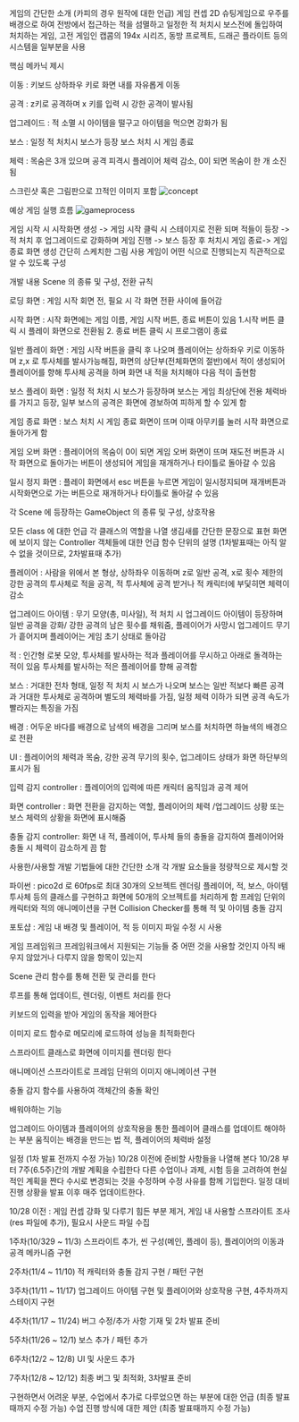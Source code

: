 게임의 간단한 소개 (카피의 경우 원작에 대한 언급)
게임 컨셉
  2D 슈팅게임으로 우주를 배경으로 하여 전방에서 접근하는 적을 섬멸하고 일정한 적 처치시 보스전에 돌입하여 처치하는 게임,
  고전 게임인 캡콤의 194x 시리즈, 동방 프로젝트, 드래곤 플라이트 등의 시스템을 일부분을 사용
  
핵심 메카닉 제시

이동 : 키보드 상하좌우 키로 화면 내를 자유롭게 이동

공격 : z키로 공격하며 x 키를 입력 시 강한 공격이 발사됨

업그레이드 : 적 소멸 시 아이템을 떨구고 아이템을 먹으면 강화가 됨

보스 : 일정 적 처치시 보스가 등장 보스 처치 시 게임 종료

체력 : 목숨은 3개 있으며 공격 피격시 플레이어 체력 감소, 0이 되면 목숨이 한 개 소진됨

스크린샷 혹은 그림판으로 끄적인 이미지 포함
![concept](https://github.com/user-attachments/assets/3648fbb0-e63b-46f5-8238-1480c6060aca)

예상 게임 실행 흐름
![gameprocess](https://github.com/user-attachments/assets/4b1af671-6272-4bab-ab86-8c2e033e1baa)

게임 시작 시 시작화면 생성 -> 게임 시작 클릭 시 스테이지로 전환 되며 적들이 등장 -> 적 처치 후 업그레이드로 강화하며 게임 진행 -> 보스 등장 후 처치시 게임 종료-> 게임 종료 화면 생성
간단히 스케치한 그림 사용
게임이 어떤 식으로 진행되는지 직관적으로 알 수 있도록 구성

개발 내용
Scene 의 종류 및 구성, 전환 규칙

로딩 화면 : 게임 시작 회면 전, 필요 시 각 화면 전환 사이에 들어감

시작 화면 : 시작 화면에는 게임 이름, 게임 시작 버튼, 종료 버튼이 있음
            1.시작 버튼 클릭 시 플레이 화면으로 전환됨
            2. 종료 버튼 클릭 시 프로그램이 종료

일반 플레이 화면 : 게임 시작 버튼을 클릭 후 나오며 플레이어는 상하좌우 키로 이동하며 z,x 로 투사체를 발사가능해짐, 화면의 상단부(전체화면의 절반)에서 적이 생성되어 플레이어를 향해 투사체 공격을 하며 화면 내 적을 처치해야 다음 적이 출현함

보스 플레이 화면 : 일정 적 처치 시 보스가 등장하며 보스는 게임 최상단에 전용 체력바를 가지고 등장, 일부 보스의 공격은 화면에 경보하여 피하게 할 수 있게 함 

게임 종료 화면 : 보스 처치 시 게임 종료 화면이 뜨며 이때 아무키를 눌러 시작 화면으로 돌아가게 함

게임 오버 화면 : 플레이어의 목숨이 0이 되면 게임 오버 화면이 뜨며 재도전 버튼과 시작 화면으로 돌아가는 버튼이 생성되어 게임을 재개하거나 타이틀로 돌아갈 수 있음

일시 정지 화면 : 플레이 화면에서 esc 버튼을 누르면 게임이 일시정지되며 재개버튼과 시작화면으로 가는 버튼으로 재개하거나 타이틀로 돌아갈 수 있음

각 Scene 에 등장하는 GameObject 의 종류 및 구성, 상호작용

모든 class 에 대한 언급
각 클래스의 역할을 나열
생김새를 간단한 문장으로 표현
화면에 보이지 않는 Controller 객체들에 대한 언급
함수 단위의 설명 (1차발표때는 아직 알 수 없을 것이므로, 2차발표때 추가)

플레이어 : 사람을 위에서 본 형상, 상하좌우 이동하며 z로 일반 공격, x로 횟수 제한의 강한 공격의 투사체로 적을 공격, 적 투사체에 공격 받거나 적 캐릭터에 부딫히면 체력이 감소
        
업그레이드 아이템 : 무기 모양(총, 미사일), 적 처치 시 업그레이드 아이템이 등장하며 일반 공격을 강화/ 강한 공격의 남은 횟수를 채워줌, 플레이어가 사망시 업그레이드 무기가 흩어지며 플레이어는 게임 초기 상태로 돌아감 

적 : 인간형 로봇 모양, 투사체를 발사하는 적과 플레이어를 무시하고 아래로 돌격하는 적이 있음 투사체를 발사하는 적은 플레이어를 향해 공격함

보스 : 거대한 전차 형태, 일정 적 처치 시 보스가 나오며 보스는 일반 적보다 빠른 공격과 거대한 투사체로 공격하며 별도의 체력바를 가짐, 일정 체력 이하가 되면 공격 속도가 빨라지는 특징을 가짐

배경 : 어두운 바다를 배경으로 남색의 배경을 그리며 보스를 처치하면 하늘색의 배경으로 전환

UI : 플레이어의 체력과 목숨, 강한 공격 무기의 횟수, 업그레이드 상태가 화면 하단부의 표시가 됨

입력 감지 controller : 플레이어의 입력에 따른 캐릭터 움직임과 공격 제어

화면 controller : 화면 전환을 감지하는 역할, 플레이어의 체력 /업그레이드 상황 또는 보스 체력의 상황을 화면에 표시해줌

충돌 감지 controller: 화면 내 적, 플레이어, 투사체 들의 충돌을 감지하여 플레이어와 충돌 시 체력이 감소하게 끔 함

사용한/사용할 개발 기법들에 대한 간단한 소개
각 개발 요소들을 정량적으로 제시할 것

파이썬 : 
  pico2d 로 60fps로 최대 30개의 오브젝트 렌더링
  플레이어, 적, 보스, 아이템 투사체 등의 클래스를 구현하고 화면에 50개의 오브젝트를 처리하게 함
  프레임 단위의 캐릭터와 적의 애니메이션을 구현
  Collision Checker를 통해 적 및 아이템 충돌 감지
  
포토샵 : 게임 내 배경 및 플레이어, 적 등 이미지 파일 수정 시 사용

게임 프레임워크
프레임워크에서 지원되는 기능들 중 어떤 것을 사용할 것인지
아직 배우지 않았거나 다루지 않을 항목이 있는지

Scene 관리 함수를 통해 전환 및 관리를 한다

루프를 통해 업데이트, 렌더링, 이벤트 처리를 한다

키보드의 입력을 받아 게임의 동작을 제어한다

이미지 로드 함수로 메모리에 로드하여 성능을 최적화한다

스프라이트 클래스로 화면에 이미지를 렌더링 한다

애니메이션 스프라이트로 프레임 단위의 이미지 애니메이션 구현

충돌 감지 함수를 사용하여 객체간의 충돌 확인

배워야하는 기능

업그레이드 아이템과 플레이어의 상호작용을 통한 플레이어 클래스를 업데이트 해야하는 부분
움직이는 배경을 만드는 법
적, 플레이어의 체력바 설정

일정 (1차 발표 전까지 수정 가능)
10/28 이전에 준비할 사항들을 나열해 본다
10/28 부터 7주(6.5주)간의 개발 계획을 수립한다
다른 수업이나 과제, 시험 등을 고려하여 현실적인 계획을 짠다
수시로 변경되는 것을 수정하며 수정 사유를 함께 기입한다.
일정 대비 진행 상황을 발표 이후 매주 업데이트한다.

10/28 이전 : 게임 컨셉 강화 및 다루기 힘든 부분 제거, 게임 내 사용할 스프라이트 조사 (res 파일에 추가), 필요시 사운드 파일 수집

1주차(10/329 ~ 11/3)
 스프라이트 추가, 씬 구성(메인, 플레이 등), 플레이어의 이동과 공격 메카니즘 구현

2주차(11/4 ~ 11/10)
 적 캐릭터와 충돌 감지 구현 / 패턴 구현

3주차(11/11 ~ 11/17)
 업그레이드 아이템 구현 및 플레이어와 상호작용 구현, 4주차까지 스테이지 구현

4주차(11/17 ~ 11/24)
 버그 수정/추가 사항 기재 및 2차 발표 준비

5주차(11/26 ~ 12/1)
 보스 추가 / 패턴 추가

6주차(12/2 ~ 12/8)
UI 및 사운드 추가

7주차(12/8 ~ 12/12)
최종 버그 및 최적화, 3차발표 준비

구현하면서 어려운 부분, 수업에서 추가로 다루었으면 하는 부분에 대한 언급 (최종 발표때까지 수정 가능)
수업 진행 방식에 대한 제안 (최종 발표때까지 수정 가능)
